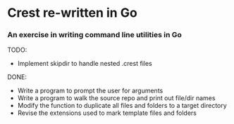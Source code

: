 # Crest re-written in Go
### An exercise in writing command line utilities in Go

TODO:
- Implement skipdir to handle nested .crest files

DONE:
- Write a program to prompt the user for arguments
- Write a program to walk the source repo and print out file/dir names
- Modify the function to duplicate all files and folders to a target directory
- Revise the extensions used to mark template files and folders